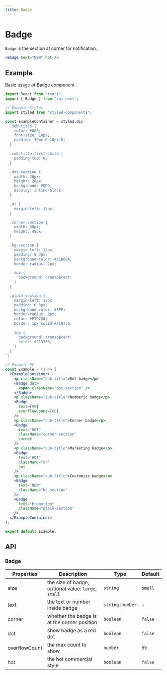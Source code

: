 ```yaml
---
title: Badge
---
```


# Badge

`Badge` is the section at corner for notification.

```jsx
<Badge text="NEW" hot />
```

## Example

Basic usage of Badge component.

```jsx live=local
import React from "react";
import { Badge } from "rui-next";

// Example Styles
import styled from "styled-components";

const ExampleContainer = styled.div`
  .sub-title {
    color: #888;
    font-size: 14px;
    padding: 30px 0 18px 0;
  }

  .sub-title:first-child {
    padding-top: 0;
  }

  .dot-section {
    width: 26px;
    height: 26px;
    background: #DDD;
    display: inline-block;
  }

  .mr {
    margin-left: 12px;
  }

  .corner-section {
    width: 80px;
    height: 45px;
  }

  .bg-section {
    margin-left: 12px;
    padding: 0 3px;
    background-color: #21B68A;
    border-radius: 2px;

    sup {
      background: transparent;
    }
  }

  .plain-section {
    margin-left: 12px;
    padding: 0 3px;
    background-color: #FFF;
    border-radius: 2px;
    color: #F19736;
    border: 1px solid #F19736;

    sup {
      background: transparent;
      color: #F19736;
    }    
  }
`;

// Example FC
const Example = () => (
  <ExampleContainer>
    <p className="sub-title">Dot badge</p>
    <Badge dot>
      <span className="dot-section" />
    </Badge>
    <p className="sub-title">Numberic badge</p>
    <Badge
      text={99}
      overflowCount={66}
    />
    <p className="sub-title">Corner badge</p>
    <Badge
      text="HOT"
      className="corner-section"
      corner
    />
    <p className="sub-title">Marketing badge</p>
    <Badge
      text="HOT"
      className="mr"
      hot
    />
    <p className="sub-title">Customize badge</p>
    <Badge
      text="NEW"
      className="bg-section"
    />
    <Badge
      text="Promotion"
      className="plain-section"
    />
  </ExampleContainer>
);

export default Example;
```

## API

### Badge

Properties | Description | Type | Default
-----------|------------|------|--------
| size | the size of badge, optional value: `large`, `small` | `string` | `small` |
| text | the text or number inside badge | `string\|number` | - |
| corner | whether the badge is at the corner position | `boolean` | `false` |
| dot | show badge as a red dot | `boolean` | `false` |
| overflowCount | the max count to show | `number` | `99` |
| hot | the hot commercial style | `boolean` | `false` |
